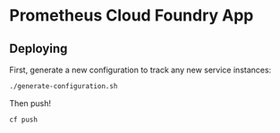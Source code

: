 # Prometheus Cloud Foundry App

## Deploying

First, generate a new configuration to track any new service instances:
```bash
./generate-configuration.sh
```

Then push!
```bash
cf push
```

